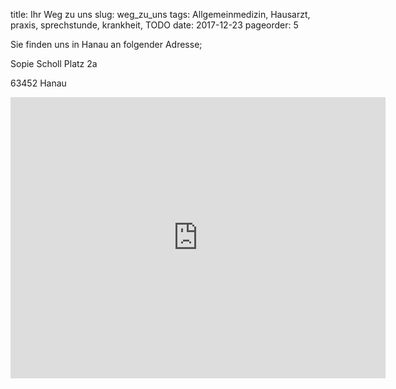 title: Ihr Weg zu uns
slug: weg_zu_uns
tags: Allgemeinmedizin, Hausarzt, praxis, sprechstunde, krankheit, TODO
date: 2017-12-23
pageorder: 5 

Sie finden uns in Hanau an folgender Adresse;

Sopie Scholl Platz 2a

63452 Hanau


<iframe src="https://www.google.com/maps/embed?pb=!1m18!1m12!1m3!1d1278.4760392937187!2d8.940261247816764!3d50.143328322796165!2m3!1f0!2f0!3f0!3m2!1i1024!2i768!4f13.1!3m3!1m2!1s0x47bd168dfa2721d9%3A0xecb44d75e49f054a!2sDr.+med.+Viorel+Bucur!5e0!3m2!1sde!2sde!4v1514020444483" width="600" height="450" frameborder="0" style="border:0" allowfullscreen></iframe>
